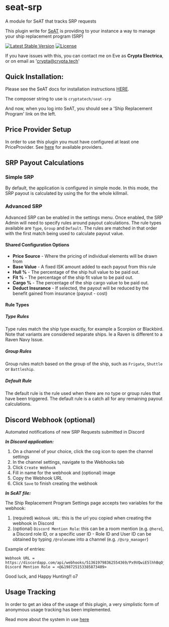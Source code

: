 # seat-srp
A module for SeAT that tracks SRP requests

This plugin write for [SeAT](https://github.com/eveseat/seat) is providing to your instance a way to manage your ship replacement program (SRP)

[![Latest Stable Version](https://img.shields.io/packagist/v/cryptatech/seat-srp.svg?style=flat-square)]()
[![License](https://img.shields.io/badge/license-GPLv2-blue.svg?style=flat-square)](https://raw.githubusercontent.com/eveseat-plugins/seat-srp/master/LICENSE)

If you have issues with this, you can contact me on Eve as **Crypta Electrica**, or on email as 'crypta@crypta.tech'

## Quick Installation:

Please see the SeAT docs for installation instructions [HERE](https://eveseat.github.io/docs/community_packages/).

The composer string to use is `cryptatech/seat-srp`

And now, when you log into SeAT, you should see a 'Ship Replacement Program' link on the left.

## Price Provider Setup

In order to use this plugin you must have configured at least one PriceProvider. See [here](https://github.com/recursivetree/seat-prices-core) for available providers.

## SRP Payout Calculations

### Simple SRP

By default, the application is configured in simple mode. In this mode, the SRP payout is calculated by using the for the whole killmail.

### Advanced SRP

Advanced SRP can be enabled in the settings menu. Once enabled, the SRP Admin will need to specify rules around payout calculations. The rule types available are `Type`, `Group` and `Default`. The rules are matched in that order with the first match being used to calculate payout value.

#### Shared Configuration Options

- **Price Source** - Where the pricing of individual elements will be drawn from
- **Base Value** - A fixed ISK amount added to each payout from this rule
- **Hull %** - The percentage of the ship hull value to be paid out. 
- **Fit %** - The percentage of the ship fit value to be paid out. 
- **Cargo %** - The percentage of the ship cargo value to be paid out. 
- **Deduct Insurance** - If selected, the payout will be reduced by the benefit gained from insurance (payout - cost)

#### Rule Types

##### Type Rules
Type rules match the ship type exactly, for example a Scorpion or Blackbird. Note that variants are considered separate ships. Ie a Raven is different to a Raven Navy Issue. 

##### Group Rules
Group rules match based on the group of the ship, such as `Frigate`, `Shuttle` or `Battleship`.

##### Default Rule
The default rule is the rule used when there are no type or group rules that have been triggered. The default rule is a catch all for any remaining payout calculations.

## Discord Webhook (optional)

Automated notifications of new SRP Requests submitted in Discord

***In Discord application:***

1. On a channel of your choice, click the cog icon to open the channel settings
2. In the channel settings, navigate to the Webhooks tab
3. Click `Create Webhook`
4. Fill in name for the webhook and (optional) image
5. Copy the Webhook URL
6. Click `Save` to finish creating the webhook

***In SeAT file:***

The Ship Replacement Program Settings page accepts two variables for the webhook:

1. (required) `Webhook URL`: this is the url you copied when creating the webhook in Discord
2. (optional) `Discord Mention Role`: this can be a room mention (e.g. `@here`), a Discord role ID, or a specific user ID
        - Role ID and User ID can be obtained by typing `/@rolename` into a channel (e.g. `/@srp_manager`) 


Example of entries:

```
Webhook URL = https://discordapp.com/api/webhooks/513619798362554369/Px9VQwiE5lhhBqOjW7rFBuLmLzMimwcklC2kIDJhQ9hLcDzCRPCkbI0LgWq6YwIbFtuk
Discord Mention Role = <@&198725153385873409>
```


Good luck, and Happy Hunting!!  o7


## Usage Tracking

In order to get an idea of the usage of this plugin, a very simplistic form of anonymous usage tracking has been implemented.

Read more about the system in use [here](https://github.com/Crypta-Eve/snoopy)
